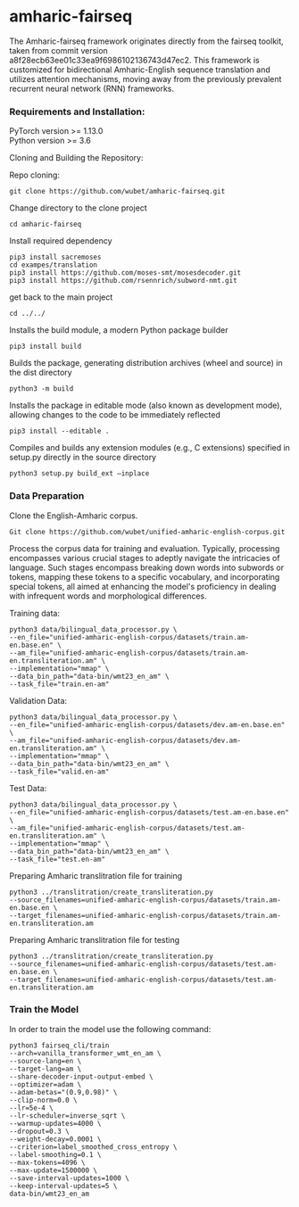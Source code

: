 # amharic-fairseq

The Amharic-fairseq framework originates directly from the fairseq toolkit, taken from commit version a8f28ecb63ee01c33ea9f6986102136743d47ec2. This framework is customized for bidirectional Amharic-English sequence translation and utilizes attention mechanisms, moving away from the previously prevalent recurrent neural network (RNN) frameworks.
### Requirements and Installation:

PyTorch version >= 1.13.0 \
Python version >= 3.6

Cloning and Building the Repository:

Repo cloning:
```commandline
git clone https://github.com/wubet/amharic-fairseq.git
```
Change directory to the clone project
```commandline
cd amharic-fairseq
```
Install required dependency
```commandline
pip3 install sacremoses
cd exampes/translation
pip3 install https://github.com/moses-smt/mosesdecoder.git
pip3 install https://github.com/rsennrich/subword-nmt.git
```
get back to the main project
```commandline
cd ../../
```

Installs the build module, a modern Python package builder
```commandline
pip3 install build
```

Builds the package, generating distribution archives (wheel and source) in the dist directory
```commandline
python3 -m build
```

Installs the package in editable mode (also known as development mode), allowing changes to the code to be immediately reflected
```commandline
pip3 install --editable .
```

Compiles and builds any extension modules (e.g., C extensions) specified in setup.py directly in the source directory
```commandline
python3 setup.py build_ext –inplace
```

### Data Preparation

Clone the English-Amharic corpus.
```commandline
Git clone https://github.com/wubet/unified-amharic-english-corpus.git
```

Process the corpus data for training and evaluation. Typically, processing encompasses various crucial stages to adeptly navigate the intricacies of language. Such stages encompass breaking down words into subwords or tokens, mapping these tokens to a specific vocabulary, and incorporating special tokens, all aimed at enhancing the model's proficiency in dealing with infrequent words and morphological differences.

Training data:
```commandline
python3 data/bilingual_data_processor.py \
--en_file="unified-amharic-english-corpus/datasets/train.am-en.base.en" \
--am_file="unified-amharic-english-corpus/datasets/train.am-en.transliteration.am" \
--implementation="mmap" \
--data_bin_path="data-bin/wmt23_en_am" \
--task_file="train.en-am"
```

Validation Data:
```commandline
python3 data/bilingual_data_processor.py \
--en_file="unified-amharic-english-corpus/datasets/dev.am-en.base.en" \
--am_file="unified-amharic-english-corpus/datasets/dev.am-en.transliteration.am" \
--implementation="mmap" \
--data_bin_path="data-bin/wmt23_en_am" \
--task_file="valid.en-am"
```

Test Data:
```commandline
python3 data/bilingual_data_processor.py \
--en_file="unified-amharic-english-corpus/datasets/test.am-en.base.en" \
--am_file="unified-amharic-english-corpus/datasets/test.am-en.transliteration.am" \
--implementation="mmap" \
--data_bin_path="data-bin/wmt23_en_am" \
--task_file="test.en-am"
```
Preparing Amharic translitration file for training
```commandline
python3 ../translitration/create_transliteration.py
--source_filenames=unified-amharic-english-corpus/datasets/train.am-en.base.en \
--target_filenames=unified-amharic-english-corpus/datasets/train.am-en.transliteration.am
```

Preparing Amharic translitration file for testing
```commandline
python3 ../translitration/create_transliteration.py
--source_filenames=unified-amharic-english-corpus/datasets/test.am-en.base.en \
--target_filenames=unified-amharic-english-corpus/datasets/test.am-en.transliteration.am
```

### Train the Model
In order to train the model use the following command:
```commandline
python3 fairseq_cli/train
--arch=vanilla_transformer_wmt_en_am \
--source-lang=en \
--target-lang=am \
--share-decoder-input-output-embed \
--optimizer=adam \
--adam-betas="(0.9,0.98)" \
--clip-norm=0.0 \
--lr=5e-4 \
--lr-scheduler=inverse_sqrt \
--warmup-updates=4000 \
--dropout=0.3 \
--weight-decay=0.0001 \
--criterion=label_smoothed_cross_entropy \
--label-smoothing=0.1 \
--max-tokens=4096 \
--max-update=1500000 \
--save-interval-updates=1000 \
--keep-interval-updates=5 \
data-bin/wmt23_en_am
```